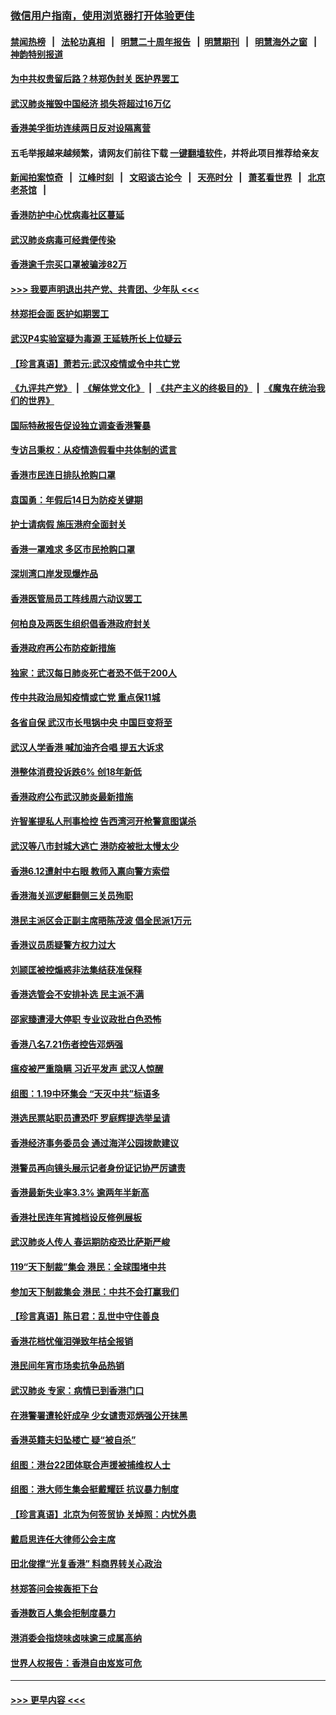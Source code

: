 ### [微信用户指南，使用浏览器打开体验更佳](https://github.com/gfw-breaker/banned-news1/blob/master/indexes/wechat-guide.md?t=0)
#### [禁闻热榜](热点新闻.md?t=0)  &nbsp;&nbsp;|&nbsp;&nbsp; [法轮功真相](https://github.com/gfw-breaker/truth/blob/master/README.md?t=0) &nbsp;&nbsp;|&nbsp;&nbsp; [明慧二十周年报告](https://github.com/gfw-breaker/mh-reports/blob/master/README.md?t=0) &nbsp;&nbsp;|&nbsp;&nbsp;[明慧期刊](https://github.com/gfw-breaker/mh-qikan) &nbsp;&nbsp;|&nbsp;&nbsp; [明慧海外之窗](https://github.com/gfw-breaker/mh-news/blob/master/README.md?t=0) &nbsp;&nbsp;|&nbsp;&nbsp; [神韵特别报道](https://github.com/gfw-breaker/mh-news/blob/master/shenyun.md?t=0)
#### [为中共权贵留后路？林郑伪封关 医护界罢工](../pages/nsc415/n11842359.md?t=02040833) 
#### [武汉肺炎摧毁中国经济 损失将超过16万亿](../pages/nsc415/n11839723.md?t=02040833) 
#### [香港美孚街坊连续两日反对设隔离营](../pages/nsc415/n11839962.md?t=02040833) 
#### 五毛举报越来越频繁，请网友们前往下载 [一键翻墙软件](https://github.com/gfw-breaker/ssr-accounts)，并将此项目推荐给亲友
#### [新闻拍案惊奇](https://github.com/gfw-breaker/banned-news1/blob/master/pages/link4.md) &nbsp;&nbsp;|&nbsp;&nbsp; [江峰时刻](https://github.com/gfw-breaker/banned-news1/blob/master/pages/link4.md) &nbsp;&nbsp;|&nbsp;&nbsp; [文昭谈古论今](https://github.com/gfw-breaker/banned-news1/blob/master/pages/link4.md) &nbsp;&nbsp;|&nbsp;&nbsp; [天亮时分](https://github.com/gfw-breaker/banned-news1/blob/master/pages/link4.md) &nbsp;&nbsp;|&nbsp;&nbsp; [萧茗看世界](https://github.com/gfw-breaker/banned-news1/blob/master/pages/link4.md) &nbsp;&nbsp;|&nbsp;&nbsp; [北京老茶馆](https://github.com/gfw-breaker/banned-news1/blob/master/pages/link4.md) &nbsp;&nbsp;|&nbsp;&nbsp; 
#### [香港防护中心忧病毒社区蔓延](../pages/nsc415/n11839933.md?t=02040833) 
#### [武汉肺炎病毒可经粪便传染](../pages/nsc415/n11839939.md?t=02040833) 
#### [香港逾千宗买口罩被骗涉82万](../pages/nsc415/n11839914.md?t=02040833) 
#### [>>> 我要声明退出共产党、共青团、少年队 <<<](https://github.com/begood0513/goodnews/blob/master/quit/letter.md) 
#### [林郑拒会面 医护如期罢工](../pages/nsc415/n11839892.md?t=02040833) 
#### [武汉P4实验室疑为毒源 王延轶所长上位疑云](../pages/nsc415/n11835543.md?t=02040833) 
#### [【珍言真语】萧若元:武汉疫情或令中共亡党](../pages/nsc415/n11829394.md?t=02040833) 
#### [《九评共产党》](https://github.com/begood0513/9ping.md/blob/master/README.md) &nbsp;|&nbsp; [《解体党文化》](../../../../jtdwh.md/blob/master/README.md)  &nbsp;|&nbsp; [《共产主义的终极目的》](../../../../gczydzjmd.md/blob/master/README.md) &nbsp;|&nbsp; [《魔鬼在统治我们的世界》](../../../../mgztzwmdsj.md/blob/master/README.md) 
#### [国际特赦报告促设独立调查香港警暴](../pages/nsc415/n11833845.md?t=02040833) 
#### [专访吕秉权：从疫情造假看中共体制的谎言](../pages/nsc415/n11833813.md?t=02040833) 
#### [香港市民连日排队抢购口罩](../pages/nsc415/n11833794.md?t=02040833) 
#### [袁国勇：年假后14日为防疫关键期](../pages/nsc415/n11831088.md?t=02040833) 
#### [护士请病假 施压港府全面封关](../pages/nsc415/n11831030.md?t=02040833) 
#### [香港一罩难求 多区市民抢购口罩](../pages/nsc415/n11831002.md?t=02040833) 
#### [深圳湾口岸发现爆炸品](../pages/nsc415/n11828802.md?t=02040833) 
#### [香港医管局员工阵线周六动议罢工](../pages/nsc415/n11828762.md?t=02040833) 
#### [何柏良及两医生组织倡香港政府封关](../pages/nsc415/n11828749.md?t=02040833) 
#### [香港政府再公布防疫新措施](../pages/nsc415/n11828716.md?t=02040833) 
#### [独家：武汉每日肺炎死亡者恐不低于200人](../pages/nsc415/n11828240.md?t=02040833) 
#### [传中共政治局知疫情或亡党 重点保11城](../pages/nsc415/n11828145.md?t=02040833) 
#### [各省自保 武汉市长甩锅中央 中国巨变将至](../pages/nsc415/n11828021.md?t=02040833) 
#### [武汉人学香港 喊加油齐合唱 提五大诉求](../pages/nsc415/n11827046.md?t=02040833) 
#### [港整体消费投诉跌6% 创18年新低](../pages/nsc415/n11817280.md?t=02040833) 
#### [香港政府公布武汉肺炎最新措施](../pages/nsc415/n11817152.md?t=02040833) 
#### [许智峯提私人刑事检控 告西湾河开枪警意图谋杀](../pages/nsc415/n11817132.md?t=02040833) 
#### [武汉等八市封城大逃亡 港防疫被批太慢太少](../pages/nsc415/n11817058.md?t=02040833) 
#### [香港6.12遭射中右眼 教师入禀向警方索偿](../pages/nsc415/n11814678.md?t=02040833) 
#### [香港海关巡逻艇翻侧三关员殉职](../pages/nsc415/n11814604.md?t=02040833) 
#### [港民主派区会正副主席晤陈茂波 倡全民派1万元](../pages/nsc415/n11814582.md?t=02040833) 
#### [香港议员质疑警方权力过大](../pages/nsc415/n11814560.md?t=02040833) 
#### [刘颕匡被控煽惑非法集结获准保释](../pages/nsc415/n11811727.md?t=02040833) 
#### [香港选管会不安排补选 民主派不满](../pages/nsc415/n11811691.md?t=02040833) 
#### [邵家臻遭浸大停职 专业议政批白色恐怖](../pages/nsc415/n11811670.md?t=02040833) 
#### [香港八名7.21伤者控告邓炳强](../pages/nsc415/n11811623.md?t=02040833) 
#### [瘟疫被严重隐瞒 习近平发声 武汉人惊醒](../pages/nsc415/n11811186.md?t=02040833) 
#### [组图：1.19中环集会 “天灭中共”标语多](../pages/nsc415/n11809514.md?t=02040833) 
#### [港选民票站职员遭恐吓 罗庭辉提选举呈请](../pages/nsc415/n11808914.md?t=02040833) 
#### [香港经济事务委员会 通过海洋公园拨款建议](../pages/nsc415/n11808906.md?t=02040833) 
#### [港警员再向镜头展示记者身份证记协严厉谴责](../pages/nsc415/n11808888.md?t=02040833) 
#### [香港最新失业率3.3% 逾两年半新高](../pages/nsc415/n11808887.md?t=02040833) 
#### [香港社民连年宵摊档设反修例展板](../pages/nsc415/n11808857.md?t=02040833) 
#### [武汉肺炎人传人 春运期防疫恐比萨斯严峻](../pages/nsc415/n11808739.md?t=02040833) 
#### [119“天下制裁”集会 港民：全球围堵中共](../pages/nsc415/n11806318.md?t=02040833) 
#### [参加天下制裁集会 港民：中共不会打赢我们](../pages/nsc415/n11806596.md?t=02040833) 
#### [【珍言真语】陈日君：乱世中守住善良](../pages/nsc415/n11806247.md?t=02040833) 
#### [香港花档忧催泪弹致年桔全报销](../pages/nsc415/n11806130.md?t=02040833) 
#### [港民间年宵市场卖抗争品热销](../pages/nsc415/n11806073.md?t=02040833) 
#### [武汉肺炎 专家：病情已到香港门口](../pages/nsc415/n11806020.md?t=02040833) 
#### [在港警署遭轮奸成孕 少女谴责邓炳强公开抹黑](../pages/nsc415/n11805981.md?t=02040833) 
#### [香港英籍夫妇坠楼亡 疑“被自杀”](../pages/nsc415/n11805937.md?t=02040833) 
#### [组图：港台22团体联合声援被捕维权人士](../pages/nsc415/n11801834.md?t=02040833) 
#### [组图：港大师生集会挺戴耀廷 抗议暴力制度](../pages/nsc415/n11799298.md?t=02040833) 
#### [【珍言真语】北京为何签贸协 关焯照：内忧外患](../pages/nsc415/n11799790.md?t=02040833) 
#### [戴启思连任大律师公会主席](../pages/nsc415/n11799306.md?t=02040833) 
#### [田北俊撑“光复香港” 料商界转关心政治](../pages/nsc415/n11799287.md?t=02040833) 
#### [林郑答问会挨轰拒下台](../pages/nsc415/n11799261.md?t=02040833) 
#### [香港数百人集会拒制度暴力](../pages/nsc415/n11796941.md?t=02040833) 
#### [港消委会指烧味卤味逾三成属高纳](../pages/nsc415/n11796815.md?t=02040833) 
#### [世界人权报告：香港自由岌岌可危](../pages/nsc415/n11796873.md?t=02040833) 

----
#### [ >>> 更早内容 <<< ](../indexes/nsc415-earlier.md)
